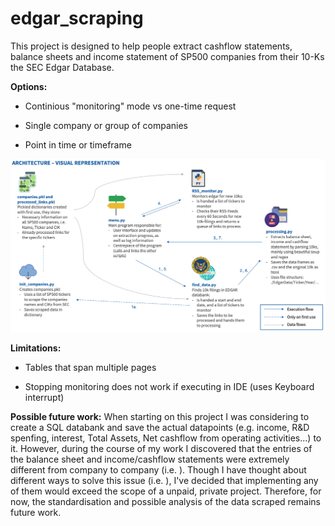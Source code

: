 # edgar_scraping

<p>This project is designed to help people extract cashflow statements, balance sheets and income statement of SP500 companies from their 10-Ks the SEC Edgar Database.</p>

<p><strong>Options:</strong>

- Continious "monitoring" mode vs one-time request

- Single company or group of companies

- Point in time or timeframe

</p>


![Architecture - Visual Representation](./Architecture.png)


<p><strong>Limitations:</strong>

- Tables that span multiple pages

- Stopping monitoring does not work if executing in IDE (uses Keyboard interrupt)

</p>

<p><strong>Possible future work:</strong> When starting on this project I was considering to create a SQL databank and save the actual datapoints (e.g. income, R&D spenfing, interest, Total Assets, Net cashflow from operating activities...) to it. However, during the course of my work I discovered that the entries of the balance sheet and income/cashflow statements were extremely different from company to company (i.e. ). Though I have thought about different ways to solve this issue (i.e. ), I've decided that implementing any of them would exceed the scope of a unpaid, private project. Therefore, for now, the standardisation and possible analysis of the data scraped remains future work.</p>